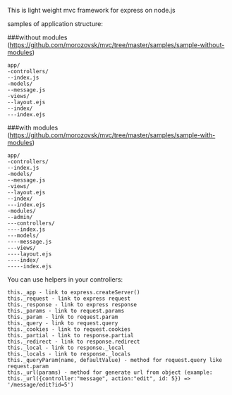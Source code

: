 This is light weight mvc framework for express on node.js

samples of application structure:

###without modules (https://github.com/morozovsk/mvc/tree/master/samples/sample-without-modules)

    app/
    -controllers/
    --index.js
    -models/
    --message.js
    -views/
    --layout.ejs
    --index/
    ---index.ejs

###with modules (https://github.com/morozovsk/mvc/tree/master/samples/sample-with-modules)

    app/
    -controllers/
    --index.js
    -models/
    --message.js
    -views/
    --layout.ejs
    --index/
    ---index.ejs
    -modules/
    --admin/
    ---controllers/
    ----index.js
    ---models/
    ----message.js
    ---views/
    ----layout.ejs
    ----index/
    -----index.ejs

You can use helpers in your controllers:

    this._app - link to express.createServer()
    this._request - link to express request
    this._response - link to express response
    this._params - link to request.params
    this._param - link to request.param
    this._query - link to request.query
    this._cookies - link to request.cookies
    this._partial - link to response.partial
    this._redirect - link to response.redirect
    this._local - link to response._local
    this._locals - link to response._locals
    this._queryParam(name, defaultValue) - method for request.query like request.param
    this._url(params) - method for generate url from object (example: this._url({controller:"message", action:"edit", id: 5}) => '/message/edit?id=5')